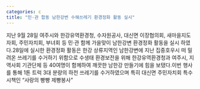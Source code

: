 ```yaml
---
categories: c
title: "민·관 합동 남한강변 수해쓰레기 환경정화 활동 실시"
---
```

지난 9월 28일 여주시와 한강유역환경청, 수자원공사, 대신면 이장협의회, 새마을지도자회, 주민자치회, 부녀회 등 민·관 함께 가을맞이 남한강변 환경정화 활동을 실시 하였다.28일에 실시한 환경정화 활동은 한강 상류지역인 남한강변에 지난 집중호우시 떠 밀려온 쓰레기를 수거하기 위함으로 수생태 환경보전을 위해 한강유역환경청과 여주시, 지역사회 기관단체 등 40여명이 함께하여 깨끗한 남한강 만들기에 힘을 보탰다.이번 행사를 통해 1톤 트럭 3대 분량의 하천 쓰레기를 수거하였으며 특히 대신면 주민자치회 특수시책인 “사랑의 빵빵 제빵봉사”